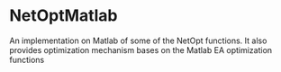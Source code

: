 # NetOptMatlab

An implementation on Matlab of some of the NetOpt functions. It also provides optimization mechanism bases on the Matlab EA optimization functions

